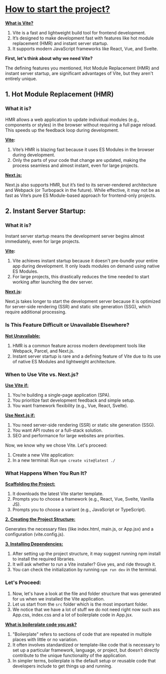 # <u> How to start the project? </u>

**<u>What is Vite?</u>**

1.  Vite is a fast and lightweight build tool for frontend development.
2. It’s designed to make development fast with features like hot module replacement (HMR) and instant server startup.
3.  It supports modern JavaScript frameworks like React, Vue, and Svelte.

**First, let's think about why we need Vite?**

The defining features you mentioned, Hot Module Replacement (HMR) and instant server startup, are significant advantages of Vite, but they aren't entirely unique.

## 1. Hot Module Replacement (HMR)
### What it is?
HMR allows a web application to update individual modules (e.g., components or styles) in the browser without requiring a full page reload. This speeds up the feedback loop during development.

**<u>Vite</u>:**
1. Vite’s HMR is blazing fast because it uses ES Modules in the browser during development.
2. Only the parts of your code that change are updated, making the process seamless and almost instant, even for large projects.

**<u>Next.js:</u>**

Next.js also supports HMR, but it’s tied to its server-rendered architecture and Webpack (or Turbopack in the future). While effective, it may not be as fast as Vite’s pure ES Module-based approach for frontend-only projects.

## 2. Instant Server Startup:

### What it is?
Instant server startup means the development server begins almost immediately, even for large projects.

**<u>Vite</u>:**
1. Vite achieves instant startup because it doesn't pre-bundle your entire app during development. It only loads modules on demand using native ES Modules.
2. For large projects, this drastically reduces the time needed to start working after launching the dev server.

**<u>Next.js</u>:**

Next.js takes longer to start the development server because it is optimized for server-side rendering (SSR) and static site generation (SSG), which require additional processing.

### Is This Feature Difficult or Unavailable Elsewhere?
**<u>Not Unavailable:</u>**
1. HMR is a common feature across modern development tools like Webpack, Parcel, and Next.js.
2. Instant server startup is rare and a defining feature of Vite due to its use of native ES Modules and lightweight architecture.

### When to Use Vite vs. Next.js?
**<u>Use Vite if:</u>**

1. You’re building a single-page application (SPA).
2. You prioritize fast development feedback and simple setup.
3. You want framework flexibility (e.g., Vue, React, Svelte).

**<u>Use Next.js if:</u>**
1. You need server-side rendering (SSR) or static site generation (SSG).
2. You want API routes or a full-stack solution.
3. SEO and performance for large websites are priorities.

Now, we know why we chose Vite. Let's proceed:

1. Create a new Vite application:
2. In a new terminal: Run `npm create vite@latest ./`

### What Happens When You Run It?
**<u>Scaffolding the Project:</u>**

1. It downloads the latest Vite starter template.
2. Prompts you to choose a framework (e.g., React, Vue, Svelte, Vanilla JS).
3. Prompts you to choose a variant (e.g., JavaScript or TypeScript).

**<u>2. Creating the Project Structure:</u>**

Generates the necessary files (like index.html, main.js, or App.jsx) and a configuration (vite.config.js).

**<u>3. Installing Dependencies:</u>**
1. After setting up the project structure, it may suggest running npm install to install the required libraries.
2. It will ask whether to run a Vite installer? Give yes, and ride through it.
3. You can check the initialization by running `npm run dev` in the terminal.

### Let's Proceed:

1. Now, let's have a look at the file and folder structure that was generated for us when we installed the Vite application. 
2. Let us start from the `src` folder which is the most important folder. 
3. We notice that we have a lot of stuff we do not need right now such ass App.css, index.css and a lot of boilerplate code in App.jsx.

**<u>What is boilerplate code you ask?</u>**
1. "Boilerplate" refers to sections of code that are repeated in multiple places with little or no variation. 
2. It often involves standardized or template-like code that is necessary to set up a particular framework, language, or project, but doesn’t directly contribute to the unique functionality of the application.
3. In simpler terms, boilerplate is the default setup or reusable code that developers include to get things up and running.